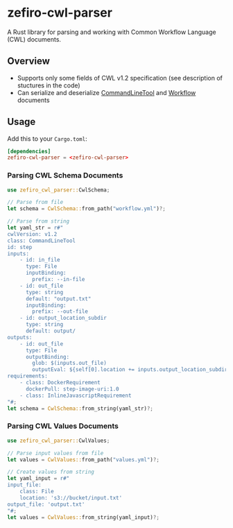 # zefiro-cwl-parser

A Rust library for parsing and working with Common Workflow Language (CWL) documents.

## Overview

* Supports only some fields of CWL v1.2 specification (see description of stuctures in the code)
* Can serialize and deserialize [CommandLineTool](https://www.commonwl.org/v1.2/CommandLineTool.html) and [Workflow](https://www.commonwl.org/v1.2/Workflow.html) documents

## Usage

Add this to your `Cargo.toml`:

```toml
[dependencies]
zefiro-cwl-parser = <zefiro-cwl-parser>
```


### Parsing CWL Schema Documents

```rust
use zefiro_cwl_parser::CwlSchema;

// Parse from file
let schema = CwlSchema::from_path("workflow.yml")?;

// Parse from string
let yaml_str = r#"
cwlVersion: v1.2
class: CommandLineTool
id: step
inputs:
    - id: in_file
      type: File
      inputBinding:
        prefix: --in-file
    - id: out_file
      type: string
      default: "output.txt"
      inputBinding:
        prefix: --out-file
    - id: output_location_subdir
      type: string
      default: output/
outputs:
    - id: out_file
      type: File
      outputBinding:
        glob: $(inputs.out_file)
        outputEval: ${self[0].location += inputs.output_location_subdir; return self[0]}
requirements:
    - class: DockerRequirement
      dockerPull: step-image-uri:1.0
    - class: InlineJavascriptRequirement
"#;
let schema = CwlSchema::from_string(yaml_str)?;
```


### Parsing CWL Values Documents

```rust
use zefiro_cwl_parser::CwlValues;

// Parse input values from file
let values = CwlValues::from_path("values.yml")?;

// Create values from string
let yaml_input = r#"
input_file:
    class: File
    location: 's3://bucket/input.txt'
output_file: 'output.txt'
"#;
let values = CwlValues::from_string(yaml_input)?;
```